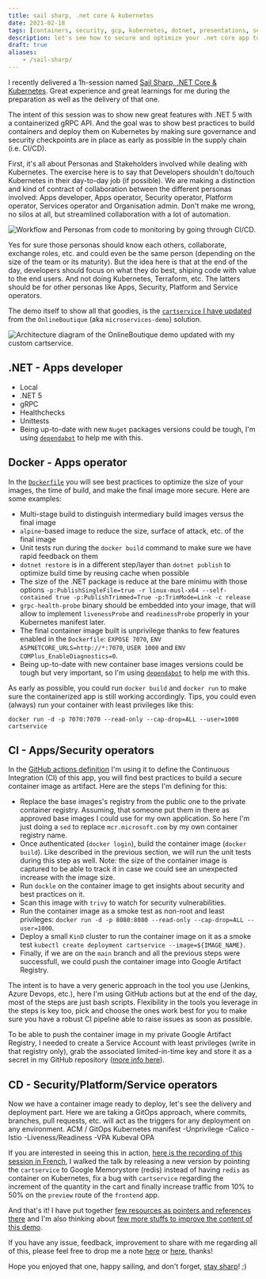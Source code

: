 ```yaml
---
title: sail sharp, .net core & kubernetes
date: 2021-02-18
tags: [containers, security, gcp, kubernetes, dotnet, presentations, service-mesh, sre]
description: let's see how to secure and optimize your .net core app to be ready, optimized and secure for kubernetes
draft: true
aliases:
    - /sail-sharp/
---
```

I recently delivered a 1h-session named [Sail Sharp, .NET Core & Kubernetes](https://www.meetup.com/DotNet-Quebec/events/275866695/). Great experience and great learnings for me during the preparation as well as the delivery of that one.

The intent of this session was to show new great features with .NET 5 with a containerized gRPC API. And the goal was to show best practices to build containers and deploy them on Kubernetes by making sure governance and security checkpoints are in place as early as possible in the supply chain (i.e. CI/CD).

First, it's all about Personas and Stakeholders involved while dealing with Kubernetes. The exercise here is to say that Developers shouldn't do/touch Kubernetes in their day-to-day job (if possible). We are making a distinction and kind of contract of collaboration between the different personas involved: Apps developer, Apps operator, Security operator, Platform operator, Services operator and Organisation admin. Don't make me wrong, no silos at all, but streamlined collaboration with a lot of automation.

![Workflow and Personas from code to monitoring by going through CI/CD.](https://github.com/mathieu-benoit/sail-sharp/raw/main/personas.png)

Yes for sure those personas should know each others, collaborate, exchange roles, etc. and could even be the same person (depending on the size of the team or its maturity). But the idea here is that at the end of the day, developers should focus on what they do best, shiping code with value to the end users. And not doing Kubernetes, Terraform, etc. The latters should be for other personas like Apps, Security, Platform and Service operators.

The demo itself to show all that goodies, is the [`cartservice` I have updated](https://github.com/mathieu-benoit/cartservice) from the `OnlineBoutique` (aka `microservices-demo`) solution.

![Architecture diagram of the OnlineBoutique demo updated with my custom cartservice.](https://github.com/mathieu-benoit/sail-sharp/raw/main/architecture.png)

## .NET - Apps developer

- Local
- .NET 5
- gRPC
- Healthchecks
- Unittests
- Being up-to-date with new `Nuget` packages versions could be tough, I'm using [`dependabot`](https://github.com/mathieu-benoit/cartservice/blob/main/.github/dependabot.yml) to help me with this.

## Docker - Apps operator

In the [`Dockerfile`](https://github.com/mathieu-benoit/cartservice/blob/main/Dockerfile) you will see best practices to optimize the size of your images, the time of build, and make the final image more secure. Here are some examples:
- Multi-stage build to distinguish intermediary build images versus the final image
- `alpine`-based image to reduce the size, surface of attack, etc. of the final image
- Unit tests run during the `docker build` command to make sure we have rapid feedback on them
- `dotnet restore` is in a different step/layer than `dotnet publish` to optimize build time by reusing cache when possible
- The size of the .NET package is reduce at the bare minimu with those options `-p:PublishSingleFile=true -r linux-musl-x64 --self-contained true -p:PublishTrimmed=True -p:TrimMode=Link -c release`
- `grpc-health-probe` binary should be embedded into your image, that will allow to implement `livenessProbe` and `readinessProbe` properly in your Kubernetes manifest later.
- The final container image built is unprivilege thanks to few features enabled in the `Dockerfile`: `EXPOSE 7070`, `ENV ASPNETCORE_URLS=http://*:7070`, `USER 1000` and `ENV COMPlus_EnableDiagnostics=0`.
- Being up-to-date with new container base images versions could be tough but very important, so I'm using [`dependabot`](https://github.com/mathieu-benoit/cartservice/blob/main/.github/dependabot.yml) to help me with this.

As early as possible, you could run `docker build` and `docker run` to make sure the containerized app is still working accordingly. Tips, you could even (always) run your container with least privileges like this:
```
docker run -d -p 7070:7070 --read-only --cap-drop=ALL --user=1000 cartservice
```

## CI - Apps/Security operators

In the [GitHub actions definition](https://github.com/mathieu-benoit/cartservice/blob/main/.github/workflows/ci.yml) I'm using it to define the Continuous Integration (CI) of this app, you will find best practices to build a secure container image as artifact. Here are the steps I'm defining for this:
- Replace the base images's registry from the public one to the private container registry. Assuming, that someone put them in there as approved base images I could use for my own application. So here I'm just doing a `sed` to replace `mcr.microsoft.com` by my own container registry name.
- Once authenticated (`docker login`), build the container image (`docker build`). Like described in the previous section, we will run the unit tests during this step as well. Note: the size of the container image is captured to be able to track it in case we could see an unexpected increase with the image size.
- Run `dockle` on the container image to get insights about security and best practices on it.
- Scan this image with `trivy` to watch for security vulnerabilities.
- Run the container image as a smoke test as non-root and least privileges: `docker run -d -p 8080:8080 --read-only --cap-drop=ALL --user=1000`.
- Deploy a small `KinD` cluster to run the container image on it as a smoke test `kubectl create deployment cartservice --image=${IMAGE_NAME}`.
- Finally, if we are on the `main` branch and all the previous steps were successfull, we could push the container image into Google Artifact Registry.

The intent is to have a very generic approach in the tool you use (Jenkins, Azure Devops, etc.), here I'm using GitHub actions but at the end of the day, most of the steps are just bash scripts. Flexibility in the tools you leverage in the steps is key too, pick and choose the ones work best for you to make sure you have a robust CI pipeline able to raise issues as soon as possible.

To be able to push the container image in my private Google Artifact Registry, I needed to create a Service Account with least privileges (write in that registry only), grab the associated limited-in-time key and store it as a secret in my GitHub repository ([more info here](https://github.com/mathieu-benoit/cartservice#ci-setup-with-google-artifact-registry-and-github-actions)).

## CD - Security/Platform/Service operators

Now we have a container image ready to deploy, let's see the delivery and deployment part. Here we are taking a GitOps approach, where commits, branches, pull requests, etc. will act as the triggers for any deployment on any environment.
ACM / GitOps
Kubernetes manifest
-Unprivilege
-Calico
-Istio
-Liveness/Readiness
-VPA
Kubeval
OPA

If you are interested in seeing this in action, [here is the recording of this session in French](https://youtu.be/FqwjSZqpJs8), I walked the talk by releasing a new version by pointing the `cartservice` to Google Memorystore (redis) instead of having `redis` as container on Kubernetes, fix a bug with `cartservice` regarding the increment of the quantity in the cart and finally increase traffic from 10% to 50% on the `preview` route of the `frontend` app.

And that's it! I have put together [few resources as pointers and references there](https://github.com/mathieu-benoit/sail-sharp#resources) and I'm also thinking about [few more stuffs to improve the content of this demo](https://github.com/mathieu-benoit/sail-sharp/projects/1).

If you have any issue, feedback, improvement to share with me regarding all of this, please feel free to drop me a note [here](https://github.com/mathieu-benoit/cartservice/issues) or [here](https://github.com/mathieu-benoit/my-kubernetes-deployments/issues), thanks!

Hope you enjoyed that one, happy sailing, and don't forget, [stay sharp](https://youtu.be/x_IGNq4snx8)! ;)